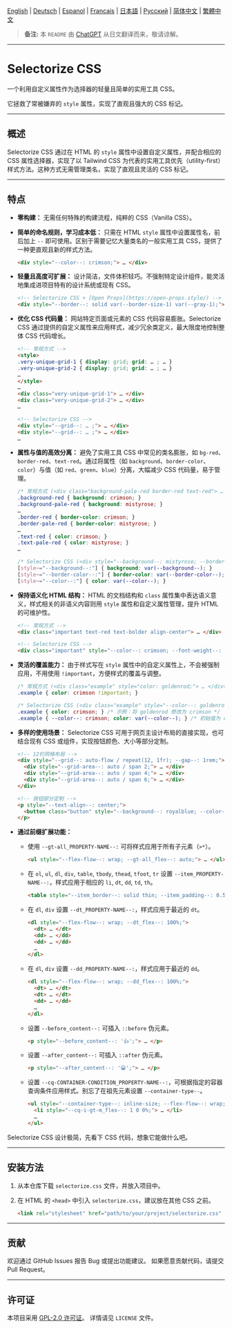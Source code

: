 [English](README.md) | [Deutsch](README.de.md) | [Espanol](README.es.md) | [Francais](README.fr.md) | [日本語](README.ja.md) | [Русский](README.ru.md) | [简体中文](README.zh-CN.md) | [繁體中文](README.zh-TW.md)

> **备注:** 本 `README` 由 [ChatGPT](https://chatgpt.com/) 从日文翻译而来，敬请谅解。

---

# Selectorize CSS

一个利用自定义属性作为选择器的轻量且简单的实用工具 CSS。

它拯救了常被嫌弃的 `style` 属性，实现了直观且强大的 CSS 标记。

---

## 概述

Selectorize CSS 通过在 HTML 的 `style` 属性中设置自定义属性，并配合相应的 CSS 属性选择器，实现了以 Tailwind CSS 为代表的实用工具优先（utility-first）样式方法。这种方式无需管理类名，实现了直观且灵活的 CSS 标记。

---

## 特点

* **零构建：**
  无需任何特殊的构建流程，纯粹的 CSS（Vanilla CSS）。

* **简单的命名规则，学习成本低：**
  只需在 HTML `style` 属性中设置属性名，前后加上 `--` 即可使用。区别于需要记忆大量类名的一般实用工具 CSS，提供了一种更直观且新的样式方法。

  ```html
  <div style="--color--: crimson;"> … </div>
  ```

* **轻量且高度可扩展：**
  设计简洁，文件体积轻巧。不强制特定设计组件，能灵活地集成进项目特有的设计系统或现有 CSS。

  ```html
  <!-- Selectorize CSS + [Open Props](https://open-props.style/) -->
  <div style="--border--: solid var(--border-size-1) var(--gray-1);"> … </div>
  ```

* **优化 CSS 代码量：**
  网站特定页面或元素的 CSS 代码容易膨胀。Selectorize CSS 通过提供的自定义属性来应用样式，减少冗余类定义，最大限度地控制整体 CSS 代码增长。

  ```html
  <!-- 常规方式 -->
  <style>
  .very-unique-grid-1 { display: grid; grid: … ; … }
  .very-unique-grid-2 { display: grid; grid: … ; … }
  …
  </style>
  …
  <div class="very-unique-grid-1"> … </div>
  <div class="very-unique-grid-2"> … </div>
  …

  <!-- Selectorize CSS -->
  <div style="--grid--: … ;"> … </div>
  <div style="--grid--: … ;"> … </div>
  …
  ```

* **属性与值的高效分离：**
  避免了实用工具 CSS 中常见的类名膨胀，如 `bg-red`、`border-red`、`text-red`。通过将属性（如 `background`、`border-color`、`color`）与值（如 `red`、`green`、`blue`）分离，大幅减少 CSS 代码量，易于管理。

  ```css
  /* 常规方式 (<div class="background-pale-red border-red text-red"> … </div>) */
  .background-red { background: crimson; }
  .background-pale-red { background: mistyrose; }
  …
  .border-red { border-color: crimson; }
  .border-pale-red { border-color: mistyrose; }
  …
  .text-red { color: crimson; }
  .text-pale-red { color: mistyrose; }
  …

  /* Selectorize CSS (<div style="--background--: mistyrose; --border-color--: crimson; --color--: crimson;"> … </div>) */
  [style~="--background--:"] { background: var(--background--); }
  [style~="--border-color--:"] { border-color: var(--border-color--); }
  [style~="--color--:"] { color: var(--color--); }
  ```

* **保持语义化 HTML 结构：**
  HTML 的文档结构和 `class` 属性集中表达语义意义，样式相关的非语义内容则用 `style` 属性和自定义属性管理，提升 HTML 的可维护性。

  ```html
  <!-- 常规方式 -->
  <div class="important text-red text-bolder align-center"> … </div>

  <!-- Selectorize CSS -->
  <div class="important" style="--color--: crimson; --font-weight--: bolder; --text-align--: center;"> … </div>
  ```

* **灵活的覆盖能力：**
  由于样式写在 `style` 属性中的自定义属性上，不会被强制应用，不用使用 `!important`，方便样式的覆盖与调整。

  ```css
  /* 常规方式 (<div class="example" style="color: goldenrod;"> … </div>) */
  .example { color: crimson !important; }

  /* Selectorize CSS (<div class="example" style="--color--: goldenrod;"> … </div>) */
  .example { color: crimson; } /* 示例：将 goldenrod 修改为 crimson */
  .example { --color--: crimson; color: var(--color--); } /* 初始值为 crimson，可用 `style` 属性中的 `--color--` 覆盖 */
  ```

* **多样的使用场景：**
  Selectorize CSS 可用于网页主设计布局的直接实现，也可结合现有 CSS 或组件，实现按钮颜色、大小等部分定制。

  ```html
  <!-- 12栏网格布局 -->
  <div style="--grid--: auto-flow / repeat(12, 1fr); --gap--: 1rem;">
    <div style="--grid-area--: auto / span 2;"> … </div>
    <div style="--grid-area--: auto / span 4;"> … </div>
    <div style="--grid-area--: auto / span 6;"> … </div>
  </div>

  <!-- 按钮部分定制 -->
  <p style="--text-align--: center;">
    <button class="button" style="--background--: royalblue; --color--: white; --min-inline-size--: calc(100% / 3);"> … </button>
  </p>
  ```

* **通过前缀扩展功能：**

  * 使用 `--gt-all_PROPERTY-NAME--:` 可将样式应用于所有子元素（`>*`）。

    ```html
    <ul style="--flex-flow--: wrap; --gt-all_flex--: auto;"> … </ul>
    ```
  * 在 `ol`, `ul`, `dl`, `div`, `table`, `tbody`, `thead`, `tfoot`, `tr` 设置 `--item_PROPERTY-NAME--:`，样式应用于相应的 `li`, `dt`, `dd`, `td`, `th`。

    ```html
    <table style="--item_border--: solid thin; --item_padding--: 0.5rem;"> … </table>
    ```
  * 在 `dl`, `div` 设置 `--dt_PROPERTY-NAME--:`，样式应用于最近的 `dt`。

    ```html
    <dl style="--flex-flow--: wrap; --dt_flex--: 100%;">
      <dt> … </dt>
      <dd> … </dd>
      <dd> … </dd>
      …
    </dl>
    ```
  * 在 `dl`, `div` 设置 `--dd_PROPERTY-NAME--:`，样式应用于最近的 `dd`。

    ```html
    <dl style="--flex-flow--: wrap; --dd_flex--: 100%;">
      <dt> … </dt>
      <dt> … </dt>
      <dd> … </dd>
      …
    </dl>
    ```
  * 设置 `--before_content--:` 可插入 `::before` 伪元素。

    ```html
    <p style="--before_content--: '👍';"> … </p>
    ```
  * 设置 `--after_content--:` 可插入 `::after` 伪元素。

    ```html
    <p style="--after_content--: '😀';"> … </p>
    ```
  * 设置 `--cq-CONTAINER-CONDITION_PROPERTY-NAME--:`，可根据指定的容器查询条件应用样式。别忘了在祖先元素设置 `--container-type--`。

    ```html
    <ul style="--container-type--: inline-size; --flex-flow--: wrap; --gt-all_flex--: 100%; --gap--: 1rem; --item_background--: ghostwhite; --item_padding--: 1rem;">
      <li style="--cq-i-gt-m_flex--: 1 0 0%;"> … </li>
      …
    </ul>
    ```

Selectorize CSS 设计极简，先看下 CSS 代码，想象它能做什么吧。

---

## 安装方法

1. 从本仓库下载 `selectorize.css` 文件，并放入项目中。
2. 在 HTML 的 `<head>` 中引入 `selectorize.css`，建议放在其他 CSS 之前。

   ```html
   <link rel="stylesheet" href="path/to/your/project/selectorize.css" />
   ```

---

## 贡献

欢迎通过 GitHub Issues 报告 Bug 或提出功能建议。
如果愿意贡献代码，请提交 Pull Request。

---

## 许可证

本项目采用 [GPL-2.0 许可证](https://www.gnu.org/licenses/gpl-2.0.html)。
详情请见 `LICENSE` 文件。

